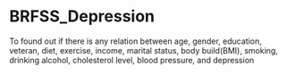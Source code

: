 # BRFSS_Depression
To found out if there is any relation between age, gender, education, veteran, diet, exercise, income, marital status, body build(BMI), smoking, drinking alcohol, cholesterol level, blood pressure, and depression
